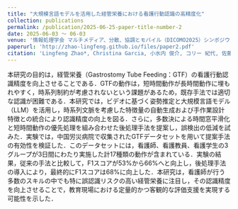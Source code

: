 ```yaml
---
title: "大規模言語モデルを活用した経管栄養における看護行動認識の高精度化"
collection: publications
permalink: /publication/2025-06-25-paper-title-number-2
date: 2025-06-03 ～ 06-03
venue: '情報処理学会 マルチメディア、分散、協調とモバイル（DICOMO2025）シンポジウム'
paperurl: 'http://zhao-lingfeng.github.io/files/paper2.pdf'
citation: 'Lingfeng Zhao*, Christina Garcia, 小水内 俊介, コリー 紀代, 佐藤 敦子, 河内山 真由美, 那須 敏子, 井上 創造'
---
```


本研究の目的は，経管栄養（Gastrostomy Tube Feeding：GTF）の看護行動認識精度を向上させることである．GTFの動作は，短時間動作が長時間動作に埋もれやすく，時系列制約が考慮されないという課題があるため，既存手法では適切な認識が困難である．本研究では，ビデオに基づく姿勢推定と大規模言語モデル（LLM）を活用し，時系列文脈を考慮した特徴量の自動生成および手作業設計特徴との統合により認識精度の向上を図る．さらに，多数決による時間窓平滑化と短時間動作の優先処理を組み合わせた後処理手法を提案し，誤検出の低減を試みた．実験では，中国労災病院で収集されたGTFデータセットを用いて提案手法の有効性を検証した．このデータセットには，看護師、看護教員、看護学生の3グループが3日間にわたり実施した計17種類の動作が含まれている．実験の結果，従来の手法と比較して，F1スコアが53%から66%へと向上し，後処理手法の導入により，最終的にF1スコアは68%に向上した．本研究は，看護師が行う多数のスキルの中でも特に誤認識リスクの高い経管栄養に注目し，その認識精度を向上させることで，教育現場における定量的かつ客観的な評価支援を実現する可能性を示した．
